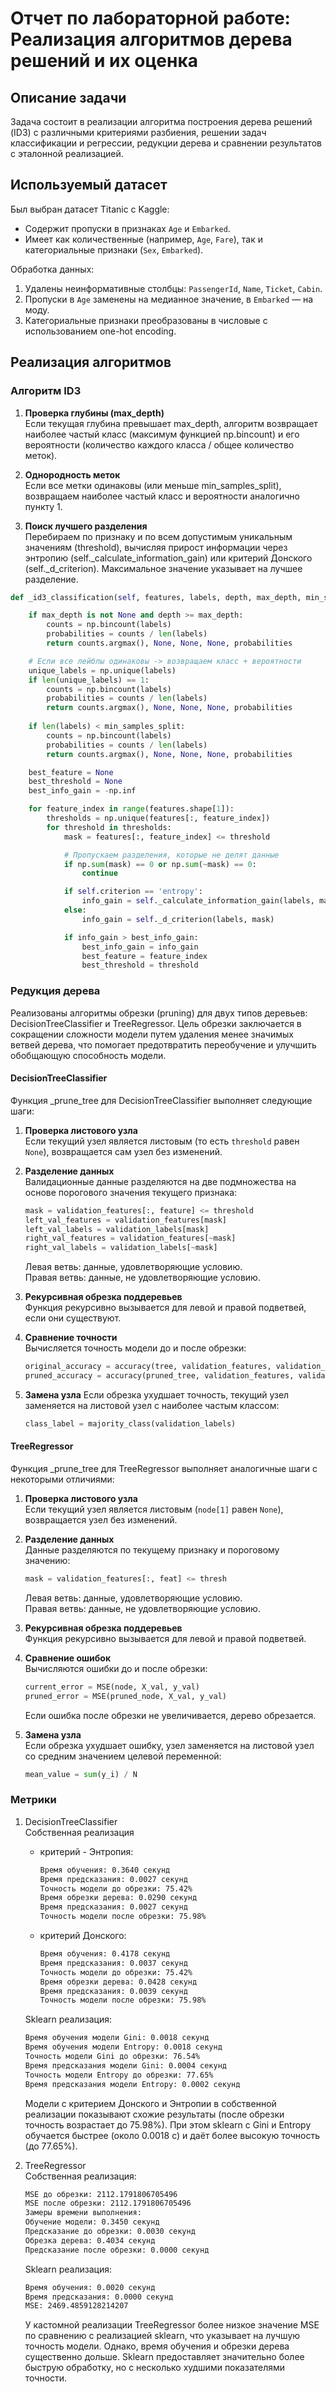 # Отчет по лабораторной работе: Реализация алгоритмов дерева решений и их оценка

## Описание задачи
Задача состоит в реализации алгоритма построения дерева решений (ID3) с различными критериями разбиения, решении задач классификации и регрессии, редукции дерева и сравнении результатов с эталонной реализацией.

## Используемый датасет
Был выбран датасет Titanic с Kaggle:
- Содержит пропуски в признаках `Age` и `Embarked`.
- Имеет как количественные (например, `Age`, `Fare`), так и категориальные признаки (`Sex`, `Embarked`).

Обработка данных:
1. Удалены неинформативные столбцы: `PassengerId`, `Name`, `Ticket`, `Cabin`.
2. Пропуски в `Age` заменены на медианное значение, в `Embarked` — на моду.
3. Категориальные признаки преобразованы в числовые с использованием one-hot encoding.

## Реализация алгоритмов

### Алгоритм ID3

1. **Проверка глубины (max_depth)**  
   Если текущая глубина превышает max_depth, алгоритм возвращает наиболее частый класс (максимум функцией np.bincount) и его вероятности (количество каждого класса / общее количество меток).

2. **Однородность меток**  
   Если все метки одинаковы (или меньше min_samples_split), возвращаем наиболее частый класс и вероятности аналогично пункту 1.

3. **Поиск лучшего разделения**  
   Перебираем по признаку и по всем допустимым уникальным значениям (threshold), вычисляя прирост информации через энтропию (self._calculate_information_gain) или критерий Донского (self._d_criterion). Максимальное значение указывает на лучшее разделение.

```python
def _id3_classification(self, features, labels, depth, max_depth, min_samples_split):

    if max_depth is not None and depth >= max_depth:
        counts = np.bincount(labels)
        probabilities = counts / len(labels)
        return counts.argmax(), None, None, None, probabilities

    # Если все лейблы одинаковы -> возвращаем класс + вероятности
    unique_labels = np.unique(labels)
    if len(unique_labels) == 1:
        counts = np.bincount(labels)
        probabilities = counts / len(labels)
        return counts.argmax(), None, None, None, probabilities
    
    if len(labels) < min_samples_split:
        counts = np.bincount(labels)
        probabilities = counts / len(labels)
        return counts.argmax(), None, None, None, probabilities

    best_feature = None
    best_threshold = None
    best_info_gain = -np.inf

    for feature_index in range(features.shape[1]):
        thresholds = np.unique(features[:, feature_index])
        for threshold in thresholds:
            mask = features[:, feature_index] <= threshold

            # Пропускаем разделения, которые не делят данные
            if np.sum(mask) == 0 or np.sum(~mask) == 0:
                continue

            if self.criterion == 'entropy':
                info_gain = self._calculate_information_gain(labels, mask)
            else:
                info_gain = self._d_criterion(labels, mask)

            if info_gain > best_info_gain:
                best_info_gain = info_gain
                best_feature = feature_index
                best_threshold = threshold
```

### Редукция дерева
Реализованы алгоритмы обрезки (pruning) для двух типов деревьев: DecisionTreeClassifier и TreeRegressor. Цель обрезки заключается в сокращении сложности модели путем удаления менее значимых ветвей дерева, что помогает предотвратить переобучение и улучшить обобщающую способность модели.

#### DecisionTreeClassifier

Функция _prune_tree для DecisionTreeClassifier выполняет следующие шаги:

1. **Проверка листового узла**  
   Если текущий узел является листовым (то есть `threshold` равен `None`), возвращается сам узел без изменений.

2. **Разделение данных**  
   Валидационные данные разделяются на две подмножества на основе порогового значения текущего признака:  
   ```python
   mask = validation_features[:, feature] <= threshold
   left_val_features = validation_features[mask]
   left_val_labels = validation_labels[mask]
   right_val_features = validation_features[~mask]
   right_val_labels = validation_labels[~mask]
   ```
   Левая ветвь: данные, удовлетворяющие условию.  
   Правая ветвь: данные, не удовлетворяющие условию.  

3. **Рекурсивная обрезка поддеревьев**  
   Функция рекурсивно вызывается для левой и правой подветвей, если они существуют.

4. **Сравнение точности**  
   Вычисляется точность модели до и после обрезки:
   ```python
   original_accuracy = accuracy(tree, validation_features, validation_labels)
   pruned_accuracy = accuracy(pruned_tree, validation_features, validation_labels)
   ```

5. **Замена узла**
   Если обрезка ухудшает точность, текущий узел заменяется на листовой узел с наиболее частым классом:
   ```python
   class_label = majority_class(validation_labels)
   ```
   
#### TreeRegressor

Функция _prune_tree для TreeRegressor выполняет аналогичные шаги с некоторыми отличиями:

1. **Проверка листового узла**  
   Если текущий узел является листовым (`node[1]` равен `None`), возвращается узел без изменений.

2. **Разделение данных**  
   Данные разделяются по текущему признаку и пороговому значению:  
   ```python
   mask = validation_features[:, feat] <= thresh
   ```
   Левая ветвь: данные, удовлетворяющие условию.  
   Правая ветвь: данные, не удовлетворяющие условию.

3. **Рекурсивная обрезка поддеревьев**  
   Функция рекурсивно вызывается для левой и правой подветвей.

4. **Сравнение ошибок**  
   Вычисляются ошибки до и после обрезки:  
   ```python
   current_error = MSE(node, X_val, y_val)
   pruned_error = MSE(pruned_node, X_val, y_val)
   ```
   Если ошибка после обрезки не увеличивается, дерево обрезается.

5. **Замена узла**  
   Если обрезка ухудшает ошибку, узел заменяется на листовой узел со средним значением целевой переменной:  
   ```python
   mean_value = sum(y_i) / N
   ```

### Метрики
1. DecisionTreeClassifier  
   Собственная реализация  
   - критерий - Энтропия:
      ```bash
      Время обучения: 0.3640 секунд
      Время предсказания: 0.0027 секунд
      Точность модели до обрезки: 75.42%
      Время обрезки дерева: 0.0290 секунд
      Время предсказания: 0.0027 секунд
      Точность модели после обрезки: 75.98%
      ```
   - критерий Донского:
      ```bash
      Время обучения: 0.4178 секунд
      Время предсказания: 0.0037 секунд
      Точность модели до обрезки: 75.42%
      Время обрезки дерева: 0.0428 секунд
      Время предсказания: 0.0039 секунд
      Точность модели после обрезки: 75.98%
      ```
   Sklearn реализация:
   ```bash
   Время обучения модели Gini: 0.0018 секунд
   Время обучения модели Entropy: 0.0018 секунд
   Точность модели Gini до обрезки: 76.54%
   Время предсказания модели Gini: 0.0004 секунд
   Точность модели Entropy до обрезки: 77.65%
   Время предсказания модели Entropy: 0.0002 секунд
   ```
   Модели с критерием Донского и Энтропии в собственной реализации показывают схожие результаты (после обрезки точность возрастает до 75.98%). При этом sklearn с Gini и Entropy обучается быстрее (около 0.0018 с) и даёт более высокую точность (до 77.65%).

2. TreeRegressor  
   Собственная реализация:
      ```bash
      MSE до обрезки: 2112.1791806705496
      MSE после обрезки: 2112.1791806705496
      Замеры времени выполнения:
      Обучение модели: 0.3450 секунд
      Предсказание до обрезки: 0.0030 секунд
      Обрезка дерева: 0.4034 секунд
      Предсказание после обрезки: 0.0000 секунд
      ```
   Sklearn реализация:
   ```bash
   Время обучения: 0.0020 секунд
   Время предсказания: 0.0000 секунд
   MSE: 2469.4859128214207
   ```
   У кастомной реализации TreeRegressor более низкое значение MSE по сравнению с реализацией sklearn, что указывает на лучшую точность   модели. Однако, время обучения и обрезки дерева существенно дольше. Sklearn предоставляет значительно более быструю обработку, но с несколько худшими показателями точности.